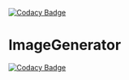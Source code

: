 [![Codacy Badge](https://api.codacy.com/project/badge/Grade/433e9ca7250d46f2bbd6280b7db5768c)](https://www.codacy.com/app/bogdan-math-stepanov/ImageGenerator?utm_source=github.com&amp;utm_medium=referral&amp;utm_content=Bogdan-Math/ImageGenerator&amp;utm_campaign=Badge_Grade)
# ImageGenerator

[![Codacy Badge](https://api.codacy.com/project/badge/Grade/433e9ca7250d46f2bbd6280b7db5768c)](https://www.codacy.com/app/bogdan-math-stepanov/ImageGenerator?utm_source=github.com&utm_medium=referral&utm_content=Bogdan-Math/ImageGenerator&utm_campaign=badger)
